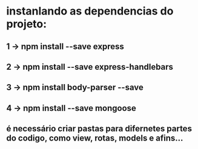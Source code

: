 # instanlando as dependencias do projeto:
## 1 -> npm install --save express
## 2 -> npm install --save express-handlebars
## 3 -> npm install body-parser --save
## 4 -> npm install --save mongoose


## é necessário criar pastas para difernetes partes do codigo, como view, rotas, models e afins...